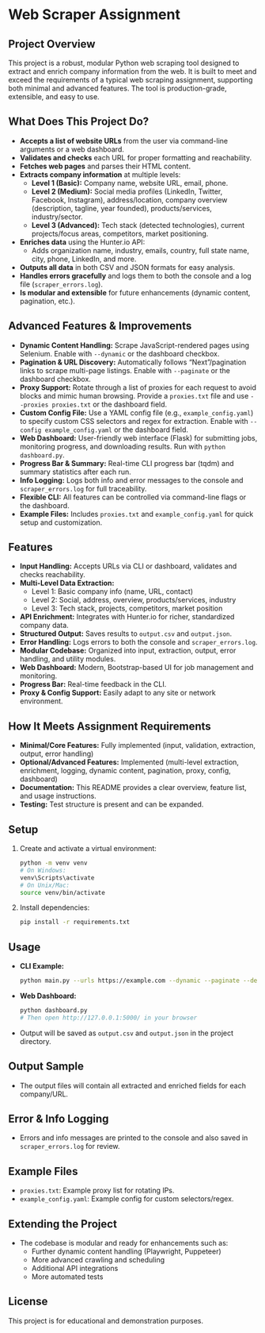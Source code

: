 # Web Scraper Assignment

## Project Overview
This project is a robust, modular Python web scraping tool designed to extract and enrich company information from the web. It is built to meet and exceed the requirements of a typical web scraping assignment, supporting both minimal and advanced features. The tool is production-grade, extensible, and easy to use.

## What Does This Project Do?
- **Accepts a list of website URLs** from the user via command-line arguments or a web dashboard.
- **Validates and checks** each URL for proper formatting and reachability.
- **Fetches web pages** and parses their HTML content.
- **Extracts company information** at multiple levels:
  - **Level 1 (Basic):** Company name, website URL, email, phone.
  - **Level 2 (Medium):** Social media profiles (LinkedIn, Twitter, Facebook, Instagram), address/location, company overview (description, tagline, year founded), products/services, industry/sector.
  - **Level 3 (Advanced):** Tech stack (detected technologies), current projects/focus areas, competitors, market positioning.
- **Enriches data** using the Hunter.io API:
  - Adds organization name, industry, emails, country, full state name, city, phone, LinkedIn, and more.
- **Outputs all data** in both CSV and JSON formats for easy analysis.
- **Handles errors gracefully** and logs them to both the console and a log file (`scraper_errors.log`).
- **Is modular and extensible** for future enhancements (dynamic content, pagination, etc.).

## Advanced Features & Improvements
- **Dynamic Content Handling:** Scrape JavaScript-rendered pages using Selenium. Enable with `--dynamic` or the dashboard checkbox.
- **Pagination & URL Discovery:** Automatically follows “Next”/pagination links to scrape multi-page listings. Enable with `--paginate` or the dashboard checkbox.
- **Proxy Support:** Rotate through a list of proxies for each request to avoid blocks and mimic human browsing. Provide a `proxies.txt` file and use `--proxies proxies.txt` or the dashboard field.
- **Custom Config File:** Use a YAML config file (e.g., `example_config.yaml`) to specify custom CSS selectors and regex for extraction. Enable with `--config example_config.yaml` or the dashboard field.
- **Web Dashboard:** User-friendly web interface (Flask) for submitting jobs, monitoring progress, and downloading results. Run with `python dashboard.py`.
- **Progress Bar & Summary:** Real-time CLI progress bar (tqdm) and summary statistics after each run.
- **Info Logging:** Logs both info and error messages to the console and `scraper_errors.log` for full traceability.
- **Flexible CLI:** All features can be controlled via command-line flags or the dashboard.
- **Example Files:** Includes `proxies.txt` and `example_config.yaml` for quick setup and customization.

## Features
- **Input Handling:** Accepts URLs via CLI or dashboard, validates and checks reachability.
- **Multi-Level Data Extraction:**
  - Level 1: Basic company info (name, URL, contact)
  - Level 2: Social, address, overview, products/services, industry
  - Level 3: Tech stack, projects, competitors, market position
- **API Enrichment:** Integrates with Hunter.io for richer, standardized company data.
- **Structured Output:** Saves results to `output.csv` and `output.json`.
- **Error Handling:** Logs errors to both the console and `scraper_errors.log`.
- **Modular Codebase:** Organized into input, extraction, output, error handling, and utility modules.
- **Web Dashboard:** Modern, Bootstrap-based UI for job management and monitoring.
- **Progress Bar:** Real-time feedback in the CLI.
- **Proxy & Config Support:** Easily adapt to any site or network environment.

## How It Meets Assignment Requirements
- **Minimal/Core Features:** Fully implemented (input, validation, extraction, output, error handling)
- **Optional/Advanced Features:** Implemented (multi-level extraction, enrichment, logging, dynamic content, pagination, proxy, config, dashboard)
- **Documentation:** This README provides a clear overview, feature list, and usage instructions.
- **Testing:** Test structure is present and can be expanded.

## Setup
1. Create and activate a virtual environment:
   ```sh
   python -m venv venv
   # On Windows:
   venv\Scripts\activate
   # On Unix/Mac:
   source venv/bin/activate
   ```
2. Install dependencies:
   ```sh
   pip install -r requirements.txt
   ```

## Usage
- **CLI Example:**
  ```sh
  python main.py --urls https://example.com --dynamic --paginate --delay 2 5 --proxies proxies.txt --config example_config.yaml
  ```
- **Web Dashboard:**
  ```sh
  python dashboard.py
  # Then open http://127.0.0.1:5000/ in your browser
  ```
- Output will be saved as `output.csv` and `output.json` in the project directory.

## Output Sample
- The output files will contain all extracted and enriched fields for each company/URL.

## Error & Info Logging
- Errors and info messages are printed to the console and also saved in `scraper_errors.log` for review.

## Example Files
- `proxies.txt`: Example proxy list for rotating IPs.
- `example_config.yaml`: Example config for custom selectors/regex.

## Extending the Project
- The codebase is modular and ready for enhancements such as:
  - Further dynamic content handling (Playwright, Puppeteer)
  - More advanced crawling and scheduling
  - Additional API integrations
  - More automated tests

## License
This project is for educational and demonstration purposes.
